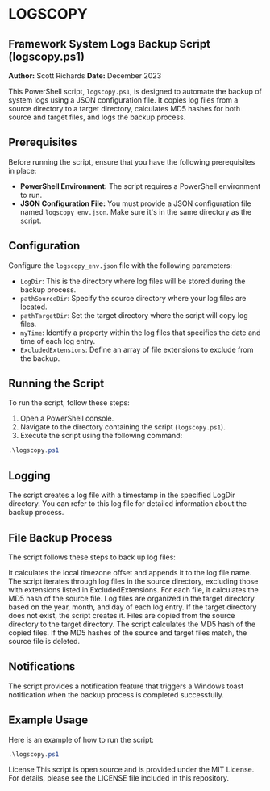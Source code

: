 # LOGSCOPY
## Framework System Logs Backup Script (logscopy.ps1)

**Author:** Scott Richards
**Date:** December 2023

This PowerShell script, `logscopy.ps1`, is designed to automate the backup of system logs using a JSON configuration file. It copies log files from a source directory to a target directory, calculates MD5 hashes for both source and target files, and logs the backup process.

## Prerequisites

Before running the script, ensure that you have the following prerequisites in place:

- **PowerShell Environment:** The script requires a PowerShell environment to run.
- **JSON Configuration File:** You must provide a JSON configuration file named `logscopy_env.json`. Make sure it's in the same directory as the script.

## Configuration

Configure the `logscopy_env.json` file with the following parameters:

- `LogDir`: This is the directory where log files will be stored during the backup process.
- `pathSourceDir`: Specify the source directory where your log files are located.
- `pathTargetDir`: Set the target directory where the script will copy log files.
- `myTime`: Identify a property within the log files that specifies the date and time of each log entry.
- `ExcludedExtensions`: Define an array of file extensions to exclude from the backup.

## Running the Script

To run the script, follow these steps:

1. Open a PowerShell console.
2. Navigate to the directory containing the script (`logscopy.ps1`).
3. Execute the script using the following command:

```powershell
.\logscopy.ps1
```

## Logging
The script creates a log file with a timestamp in the specified LogDir directory. You can refer to this log file for detailed information about the backup process.

## File Backup Process
The script follows these steps to back up log files:

It calculates the local timezone offset and appends it to the log file name.
The script iterates through log files in the source directory, excluding those with extensions listed in ExcludedExtensions.
For each file, it calculates the MD5 hash of the source file.
Log files are organized in the target directory based on the year, month, and day of each log entry.
If the target directory does not exist, the script creates it.
Files are copied from the source directory to the target directory.
The script calculates the MD5 hash of the copied files.
If the MD5 hashes of the source and target files match, the source file is deleted.

## Notifications
The script provides a notification feature that triggers a Windows toast notification when the backup process is completed successfully.

## Example Usage
Here is an example of how to run the script:

```powershell
.\logscopy.ps1
```

License
This script is open source and is provided under the MIT License. For details, please see the LICENSE file included in this repository.

